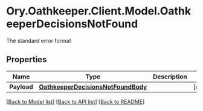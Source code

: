 # Ory.Oathkeeper.Client.Model.OathkeeperDecisionsNotFound
The standard error format
## Properties

Name | Type | Description | Notes
------------ | ------------- | ------------- | -------------
**Payload** | [**OathkeeperDecisionsNotFoundBody**](OathkeeperDecisionsNotFoundBody.md) |  | [optional] 

[[Back to Model list]](../README.md#documentation-for-models) [[Back to API list]](../README.md#documentation-for-api-endpoints) [[Back to README]](../README.md)

